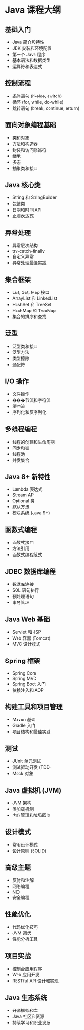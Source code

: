 # Java 课程大纲

## 基础入门
- Java 简介和特性
- JDK 安装和环境配置
- 第一个 Java 程序
- 基本语法和数据类型
- 运算符和表达式

## 控制流程
- 条件语句 (if-else, switch)
- 循环 (for, while, do-while)
- 跳转语句 (break, continue, return)

## 面向对象编程基础
- 类和对象
- 方法和构造器
- 封装和访问修饰符
- 继承
- 多态
- 抽象类和接口

## Java 核心类
- String 和 StringBuilder
- 包装类
- 日期和时间 API
- 正则表达式

## 异常处理
- 异常层次结构
- try-catch-finally
- 自定义异常
- 异常处理最佳实践

## 集合框架
- List, Set, Map 接口
- ArrayList 和 LinkedList
- HashSet 和 TreeSet
- HashMap 和 TreeMap
- 集合的排序和查找

## 泛型
- 泛型类和接口
- 泛型方法
- 类型擦除
- 通配符

## I/O 操作
- 文件操作
- ���节流和字符流
- 缓冲流
- 序列化和反序列化

## 多线程编程
- 线程的创建和生命周期
- 同步和锁
- 线程池
- 并发集合

## Java 8+ 新特性
- Lambda 表达式
- Stream API
- Optional 类
- 默认方法
- 模块系统 (Java 9+)

## 函数式编程
- 函数式接口
- 方法引用
- 函数式编程范式

## JDBC 数据库编程
- 数据库连接
- SQL 语句执行
- 预处理语句
- 事务管理

## Java Web 基础
- Servlet 和 JSP
- Web 容器 (Tomcat)
- MVC 设计模式

## Spring 框架
- Spring Core
- Spring MVC
- Spring Boot 入门
- 依赖注入和 AOP

## 构建工具和项目管理
- Maven 基础
- Gradle 入门
- 项目结构和最佳实践

## 测试
- JUnit 单元测试
- 测试驱动开发 (TDD)
- Mock 对象

## Java 虚拟机 (JVM)
- JVM 架构
- 类加载机制
- 内存管理和垃圾回收

## 设计模式
- 常用设计模式
- 设计原则 (SOLID)

## 高级主题
- 反射和注解
- 网络编程
- NIO
- 安全编程

## 性能优化
- 代码优化技巧
- JVM 调优
- 性能分析工具

## 项目实战
- 控制台应用程序
- Web 应用开发
- RESTful API 设计和实现

## Java 生态系统
- 开源框架和库
- Java 社区和资源
- 持续学习和职业发展